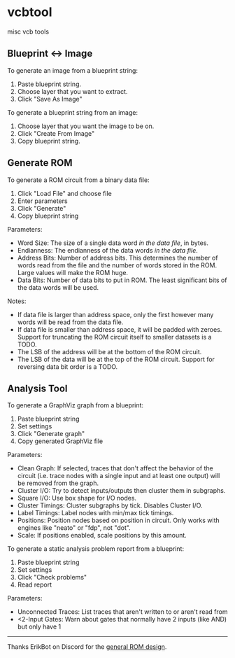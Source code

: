# vcbtool
 misc vcb tools

## Blueprint <-> Image

To generate an image from a blueprint string:

1. Paste blueprint string.
2. Choose layer that you want to extract.
3. Click "Save As Image"

To generate a blueprint string from an image:

1. Choose layer that you want the image to be on.
2. Click "Create From Image"
3. Copy blueprint string.

## Generate ROM

To generate a ROM circuit from a binary data file:

1. Click "Load File" and choose file
2. Enter parameters
3. Click "Generate"
4. Copy blueprint string

Parameters:

- Word Size: The size of a single data word *in the data file*, in bytes.
- Endianness: The endianness of the data words *in the data file*.
- Address Bits: Number of address bits. This determines the number of words read from the file and the number of words stored in the ROM. Large values will make the ROM huge.
- Data Bits: Number of data bits to put in ROM. The least significant bits of the data words will be used.

Notes:

- If data file is larger than address space, only the first however many words will be read from the data file.
- If data file is smaller than address space, it will be padded with zeroes. Support for truncating the ROM circuit itself to smaller datasets is a TODO.
- The LSB of the address will be at the bottom of the ROM circuit.
- The LSB of the data will be at the top of the ROM circuit. Support for reversing data bit order is a TODO.

## Analysis Tool

To generate a GraphViz graph from a blueprint:

1. Paste blueprint string
2. Set settings
3. Click "Generate graph"
4. Copy generated GraphViz file

Parameters:

- Clean Graph: If selected, traces that don't affect the behavior of the circuit (i.e. trace nodes with a single input and at least one output) will be removed from the graph.
- Cluster I/O: Try to detect inputs/outputs then cluster them in subgraphs.
- Square I/O: Use box shape for I/O nodes.
- Cluster Timings: Cluster subgraphs by tick. Disables Cluster I/O.
- Label Timings: Label nodes with min/max tick timings.
- Positions: Position nodes based on position in circuit. Only works with engines like "neato" or "fdp", not "dot".
- Scale: If positions enabled, scale positions by this amount.

To generate a static analysis problem report from a blueprint:

1. Paste blueprint string
2. Set settings
3. Click "Check problems"
4. Read report

Parameters:

- Unconnected Traces: List traces that aren't written to or aren't read from
- <2-Input Gates: Warn about gates that normally have 2 inputs (like AND) but only have 1

---

Thanks ErikBot on Discord for the [general ROM design](https://www.youtube.com/watch?v=0oq0s3bW5Zk).
